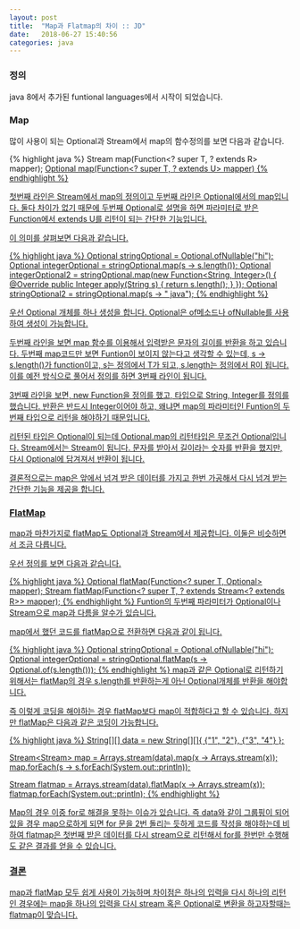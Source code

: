 ```yaml
---
layout: post
title:  "Map과 Flatmap의 차이 :: JD"
date:   2018-06-27 15:40:56
categories: java
---
```

### 정의
java 8에서 추가된 funtional languages에서 시작이 되었습니다.



### Map
많이 사용이 되는 Optional과 Stream에서 map의 함수정의를 보면 다음과 같습니다.

{% highlight java %}
<R> Stream<R> map(Function<? super T, ? extends R> mapper);
<U> Optional<U> map(Function<? super T, ? extends U> mapper)
{% endhighlight %}

첫번째 라인은 Stream에서 map의 정의이고 두번째 라인은 Optional에서의 map입니다. 둘다 차이가 없기 때문에 두번째 Optional로 설명을 하면 파라미터로 받은 Function에서 extends U를 리턴이 되는 간단한 기능입니다.

이 의미를 살펴보면 다음과 같습니다.



{% highlight java %}
Optional<String> stringOptional = Optional.ofNullable("hi");
Optional<Integer> integerOptional = stringOptional.map(s -> s.length());
Optional<Integer> integerOptional2 = stringOptional.map(new Function<String, Integer>() {
            @Override
            public Integer apply(String s) {
                return s.length();
            }
        });
Optional<String> stringOptional2 = stringOptional.map(s -> " java");
{% endhighlight %}

우선 Optional 개체를 하나 생성을 합니다. Optional은 of메소드나 ofNullable를 사용하여 생성이 가능합니다.

두번째 라인을 보면 map 함수를 이용해서 입력받은 문자의 길이를 반환을 하고 있습니다. 두번째 map코드만 보면 Funtion이 보이지 않는다고 생각할 수 있는데, s -> s.length()가 function이고, s는 정의에서 T가 되고, s.length는 정의에서 R이 됩니다. 이를 예전 방식으로 풀어서 정의를 하면 3번째 라인이 됩니다.

3번째 라인을 보면, new Function을 정의를 했고, 타입으로 String, Integer를 정의를 했습니다. 반환은 반드시 Integer이어야 하고, 왜냐면 map의 파라미터인 Funtion의 두번째 타입으로 리턴을 해야하기 때문입니다.

리턴된 타입은 Optional이 되는데 Optional.map의 리턴타입은 무조건 Optional입니다. Stream에서는 Stream이 됩니다. 문자를 받아서 길이라는 숫자를 반환을 했지만, 다시 Optional에 담겨져서 반환이 됩니다.

결론적으로는 map은 앞에서 넘겨 받은 데이터를 가지고 한번 가공해서 다시 넘겨 받는 간단한 기능을 제공을 합니다.



### FlatMap
map과 마찬가지로 flatMap도 Optional과 Stream에서 제공합니다. 이둘은 비슷하면서 조금 다릅니다.

우선 정의를 보면 다음과 같습니다.

{% highlight java %}
<U> Optional<U> flatMap(Function<? super T, Optional<U>> mapper);
<R> Stream<R> flatMap(Function<? super T, ? extends Stream<? extends R>> mapper);
{% endhighlight %}
Funtion의 두번째 파라미터가 Optional이나 Stream으로 map과 다름을 알수가 있습니다.

map에서 했던 코드를 flatMap으로 전환하면 다음과 같이 됩니다.

{% highlight java %}
Optional<String> stringOptional = Optional.ofNullable("hi");
Optional<Integer> integerOptional = stringOptional.flatMap(s -> Optional.of(s.length()));
{% endhighlight %}
map과 같은 Optional<Integer>로 리턴하기 위해서는 flatMap의 경우 s.length를 반환하는게 아닌 Optional개체를 반환을  해야합니다.

즉 이렇게 코딩을 해야하는 경우 flatMap보다 map이 적합하다고 할 수 있습니다. 하지만 flatMap은 다음과 같은 코딩이 가능합니다.

{% highlight java %}
String[][] data = new String[][]{ {"1", "2"}, {"3", "4"} };

Stream<Stream<String>> map = Arrays.stream(data).map(x -> Arrays.stream(x));
map.forEach(s -> s.forEach(System.out::println));

Stream<String> flatmap = Arrays.stream(data).flatMap(x -> Arrays.stream(x));
flatmap.forEach(System.out::println);
{% endhighlight %}

Map의 경우 이중 for로 해결을 못하는 이슈가 있습니다. 즉 data와 같이 그룹핑이 되어있을 경우 map으로하게 되면 for 문을 2번 돌리는 듯하게 코드를 작성을 해야하는데 비하여 flatmap은 첫번째 받은 데이터를 다시 stream으로 리턴해서 for를 한번만 수행해도 같은 결과를 얻을 수 있습니다.

### 결론
map과 flatMap 모두 쉽게 사용이 가능하며 차이점은 하나의 입력을 다시 하나의 리턴인 경우에는 map을 하나의 입력을 다시 stream 혹은 Optional로 변환을 하고자할때는 flatmap이 맞습니다.
